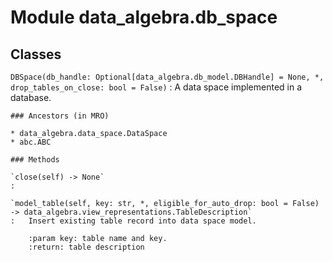 Module data_algebra.db_space
============================

Classes
-------

`DBSpace(db_handle: Optional[data_algebra.db_model.DBHandle] = None, *, drop_tables_on_close: bool = False)`
:   A data space implemented in a database.

    ### Ancestors (in MRO)

    * data_algebra.data_space.DataSpace
    * abc.ABC

    ### Methods

    `close(self) ‑> None`
    :

    `model_table(self, key: str, *, eligible_for_auto_drop: bool = False) ‑> data_algebra.view_representations.TableDescription`
    :   Insert existing table record into data space model.
        
        :param key: table name and key.
        :return: table description